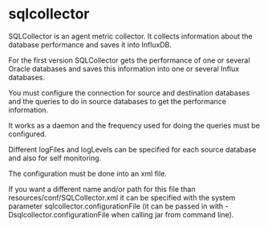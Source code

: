 # sqlcollector
SQLCollector is an agent metric collector. It collects information about the database performance and saves it into InfluxDB.

For the first version SQLCollector gets the performance of one or several Oracle databases and saves this information into one or several Influx databases.

You must configure the connection for source and destination databases and the queries to do in source databases to get the performance information.

It works as a daemon and the frequency used for doing the queries must be configured.

Different logFiles and logLevels can be specified for each source database and also for self monitoring.

The configuration must be done into an xml file.

If you want a different name and/or path for this file than resources/conf/SQLCollector.xml it can be specified with the system parameter sqlcollector.configurationFile (it can be passed in with -Dsqlcollector.configurationFile when calling jar from command line).
